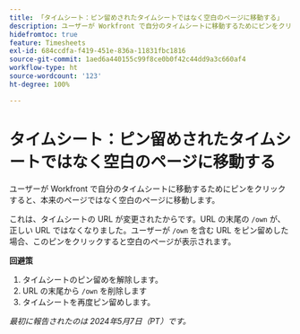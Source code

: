 ```yaml
---
title: 「タイムシート：ピン留めされたタイムシートではなく空白のページに移動する」
description: ユーザーが Workfront で自分のタイムシートに移動するためにピンをクリックすると、本来のページではなく空白のページに移動します。回避策はあります。
hidefromtoc: true
feature: Timesheets
exl-id: 684ccdfa-f419-451e-836a-11831fbc1816
source-git-commit: 1aed6a440155c99f8ce0b0f42c44dd9a3c660af4
workflow-type: ht
source-wordcount: '123'
ht-degree: 100%

---
```


# タイムシート：ピン留めされたタイムシートではなく空白のページに移動する

<!--article live for workaround-->

ユーザーが Workfront で自分のタイムシートに移動するためにピンをクリックすると、本来のページではなく空白のページに移動します。

これは、タイムシートの URL が変更されたからです。URL の末尾の `/own` が、正しい URL ではなくなりました。ユーザーが `/own` を含む URL をピン留めした場合、このピンをクリックすると空白のページが表示されます。

**回避策**

1. タイムシートのピン留めを解除します。
1. URL の末尾から `/own` を削除します
1. タイムシートを再度ピン留めします。

_最初に報告されたのは 2024年5月7日（PT）です。_
